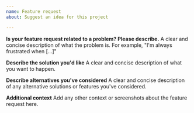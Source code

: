 ```yaml
---
name: Feature request
about: Suggest an idea for this project

---
```


**Is your feature request related to a problem? Please describe.**
A clear and concise description of what the problem is. For example, "I'm always frustrated when [...]"

**Describe the solution you'd like**
A clear and concise description of what you want to happen.

**Describe alternatives you've considered**
A clear and concise description of any alternative solutions or features you've considered.

**Additional context**
Add any other context or screenshots about the feature request here.
